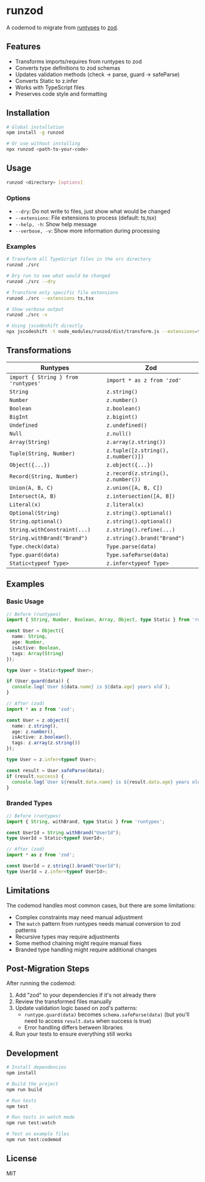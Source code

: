 # runzod

A codemod to migrate from [runtypes](https://github.com/pelotom/runtypes) to [zod](https://github.com/colinhacks/zod).

## Features

- Transforms imports/requires from runtypes to zod
- Converts type definitions to zod schemas
- Updates validation methods (check → parse, guard → safeParse)
- Converts Static<typeof X> to z.infer<typeof X>
- Works with TypeScript files
- Preserves code style and formatting

## Installation

```bash
# Global installation
npm install -g runzod

# Or use without installing
npx runzod <path-to-your-code>
```

## Usage

```bash
runzod <directory> [options]
```

### Options

- `--dry`: Do not write to files, just show what would be changed
- `--extensions`: File extensions to process (default: ts,tsx)
- `--help, -h`: Show help message
- `--verbose, -v`: Show more information during processing

### Examples

```bash
# Transform all TypeScript files in the src directory
runzod ./src

# Dry run to see what would be changed
runzod ./src --dry

# Transform only specific file extensions
runzod ./src --extensions ts,tsx

# Show verbose output
runzod ./src -v

# Using jscodeshift directly
npx jscodeshift -t node_modules/runzod/dist/transform.js --extensions=ts,tsx ./src/myfile.ts
```

## Transformations

| Runtypes | Zod |
|----------|-----|
| `import { String } from 'runtypes'` | `import * as z from 'zod'` |
| `String` | `z.string()` |
| `Number` | `z.number()` |
| `Boolean` | `z.boolean()` |
| `BigInt` | `z.bigint()` |
| `Undefined` | `z.undefined()` |
| `Null` | `z.null()` |
| `Array(String)` | `z.array(z.string())` |
| `Tuple(String, Number)` | `z.tuple([z.string(), z.number()])` |
| `Object({...})` | `z.object({...})` |
| `Record(String, Number)` | `z.record(z.string(), z.number())` |
| `Union(A, B, C)` | `z.union([A, B, C])` |
| `Intersect(A, B)` | `z.intersection([A, B])` |
| `Literal(x)` | `z.literal(x)` |
| `Optional(String)` | `z.string().optional()` |
| `String.optional()` | `z.string().optional()` |
| `String.withConstraint(...)` | `z.string().refine(...)` |
| `String.withBrand("Brand")` | `z.string().brand("Brand")` |
| `Type.check(data)` | `Type.parse(data)` |
| `Type.guard(data)` | `Type.safeParse(data)` |
| `Static<typeof Type>` | `z.infer<typeof Type>` |

## Examples

### Basic Usage

```typescript
// Before (runtypes)
import { String, Number, Boolean, Array, Object, type Static } from 'runtypes';

const User = Object({
  name: String,
  age: Number,
  isActive: Boolean,
  tags: Array(String)
});

type User = Static<typeof User>;

if (User.guard(data)) {
  console.log(`User ${data.name} is ${data.age} years old`);
}

// After (zod)
import * as z from 'zod';

const User = z.object({
  name: z.string(),
  age: z.number(),
  isActive: z.boolean(),
  tags: z.array(z.string())
});

type User = z.infer<typeof User>;

const result = User.safeParse(data);
if (result.success) {
  console.log(`User ${result.data.name} is ${result.data.age} years old`);
}
```

### Branded Types

```typescript
// Before (runtypes)
import { String, withBrand, type Static } from 'runtypes';

const UserId = String.withBrand("UserId");
type UserId = Static<typeof UserId>;

// After (zod)
import * as z from 'zod';

const UserId = z.string().brand("UserId");
type UserId = z.infer<typeof UserId>;
```

## Limitations

The codemod handles most common cases, but there are some limitations:

- Complex constraints may need manual adjustment
- The `match` pattern from runtypes needs manual conversion to zod patterns
- Recursive types may require adjustments
- Some method chaining might require manual fixes
- Branded type handling might require additional changes

## Post-Migration Steps

After running the codemod:

1. Add "zod" to your dependencies if it's not already there
2. Review the transformed files manually
3. Update validation logic based on zod's patterns:
   - `runtype.guard(data)` becomes `schema.safeParse(data)` 
     (but you'll need to access `result.data` when success is true)
   - Error handling differs between libraries
4. Run your tests to ensure everything still works

## Development

```bash
# Install dependencies
npm install

# Build the project
npm run build

# Run tests
npm test

# Run tests in watch mode
npm run test:watch

# Test on example files
npm run test:codemod
```

## License

MIT